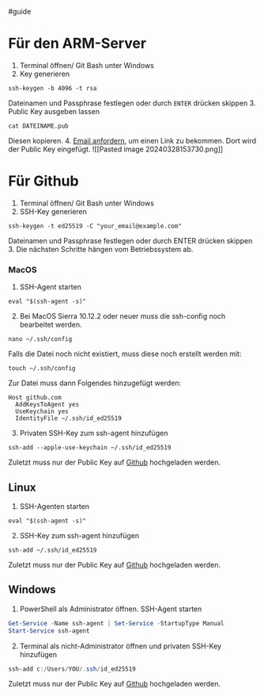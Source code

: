 #guide
# Für den ARM-Server
1. Terminal öffnen/ Git Bash unter Windows
2. Key generieren
```shell
ssh-keygen -b 4096 -t rsa
```
Dateinamen und Passphrase festlegen oder durch `ENTER` drücken skippen
3. Public Key ausgeben lassen
```shell
cat DATEINAME.pub
```
Diesen kopieren.
4. [Email anfordern](https://support.rbg.informatik.tu-darmstadt.de/), um einen Link zu bekommen. Dort wird der Public Key eingefügt.
![[Pasted image 20240328153730.png]]
# Für Github
1. Terminal öffnen/ Git Bash unter Windows
2. SSH-Key generieren
```shell
ssh-keygen -t ed25519 -C "your_email@example.com"
```
Dateinamen und Passphrase festlegen oder durch ENTER drücken skippen
3. Die nächsten Schritte hängen vom Betriebssystem ab.
### MacOS
1. SSH-Agent starten
```shell
eval "$(ssh-agent -s)"
```
2. Bei MacOS Sierra 10.12.2 oder neuer muss die ssh-config noch bearbeitet werden. 
```shell
nano ~/.ssh/config
```
Falls die Datei noch nicht existiert, muss diese noch erstellt werden mit:
```shell
touch ~/.ssh/config
```
Zur Datei muss dann Folgendes hinzugefügt werden:
```text
Host github.com
  AddKeysToAgent yes
  UseKeychain yes
  IdentityFile ~/.ssh/id_ed25519
```
3. Privaten SSH-Key zum ssh-agent hinzufügen
```shell
ssh-add --apple-use-keychain ~/.ssh/id_ed25519
```
Zuletzt muss nur der Public Key auf [Github](https://github.com/settings/keys) hochgeladen werden.
## Linux
1. SSH-Agenten starten
```shell
eval "$(ssh-agent -s)"
```
2. SSH-Key zum ssh-agent hinzufügen
```shell
ssh-add ~/.ssh/id_ed25519
```
Zuletzt muss nur der Public Key auf [Github](https://github.com/settings/keys) hochgeladen werden.
## Windows
1. PowerShell als Administrator öffnen. SSH-Agent starten
```powershell
Get-Service -Name ssh-agent | Set-Service -StartupType Manual
Start-Service ssh-agent
```
2. Terminal als nicht-Administrator öffnen und privaten SSH-Key hinzufügen
```PowerShell
ssh-add c:/Users/YOU/.ssh/id_ed25519
```
Zuletzt muss nur der Public Key auf [Github](https://github.com/settings/keys) hochgeladen werden.